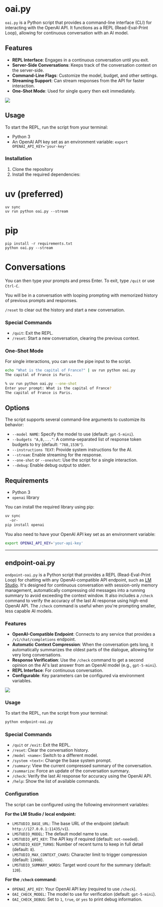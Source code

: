 # oai.py

`oai.py` is a Python script that provides a command-line interface (CLI) for interacting with the OpenAI API. It functions as a REPL (Read-Eval-Print Loop), allowing for continuous conversation with an AI model.

## Features

- **REPL Interface**: Engages in a continuous conversation until you exit.
- **Server-Side Conversations**: Keeps track of the conversation context on the server-side.
- **Command-Line Flags**: Customize the model, budget, and other settings.
- **Streaming Support**: Can stream responses from the API for faster interaction.
- **One-Shot Mode**: Used for single query then exit immediately.

<img src="https://i.imgur.com/dZN2JSf.png">

## Usage

To start the REPL, run the script from your terminal:

- Python 3
- An OpenAI API key set as an environment variable: `export OPENAI_API_KEY='your-key'`

### Installation

1.  Clone the repository 
2.  Install the required dependencies:

# uv (preferred)
```
uv sync
uv run python oai.py --stream
```
# pip
```
pip install -r requirements.txt
python oai.py --stream
```

# Conversations

You can then type your prompts and press Enter. To exit, type `/quit` or use `Ctrl-C`.

You will be in a conversation with looping prompting with memorized history of previous prompts and responses.

`/reset` to clear out the history and start a new conversation.

### Special Commands

- `/quit`: Exit the REPL.
- `/reset`: Start a new conversation, clearing the previous context.

### One-Shot Mode

For single interactions, you can use the pipe input to the script.

```bash
echo "What is the capital of France?" | uv run python oai.py
The capital of France is Paris.

% uv run python oai.py --one-shot
Enter your prompt: What is the capital of France?
The capital of France is Paris.
```

## Options

The script supports several command-line arguments to customize its behavior:

- `--model NAME`: Specify the model to use (default: `gpt-5-mini`).
- `--budgets "A,B,..."`: A comma-separated list of response token budgets to try (default: `"768,1536"`).
- `--instructions TEXT`: Provide system instructions for the AI.
- `--stream`: Enable streaming for the response.
- `--one-shot` or `--oneshot`: Use the script for a single interaction.
- `--debug`: Enable debug output to stderr.

## Requirements

- Python 3
- `openai` library

You can install the required library using pip:

```bash
uv sync 
  -or- 
pip install openai
```

You also need to have your OpenAI API key set as an environment variable:

```bash
export OPENAI_API_KEY='your-api-key'
```

---

## endpoint-oai.py

`endpoint-oai.py` is a Python script that provides a REPL (Read-Eval-Print Loop) for chatting with any OpenAI-compatible API endpoint, such as [LM Studio](https://lmstudio.ai/). It's designed for continuous conversation with session-only memory management, automatically compressing old messages into a running summary to avoid exceeding the context window. It also includes a `/check` command to verify the accuracy of the last AI response using high-end OpenAI API. The `/check` command is useful when you're prompting smaller, less capable AI models.

### Features

- **OpenAI-Compatible Endpoint**: Connects to any service that provides a `/v1/chat/completions` endpoint.
- **Automatic Context Compression**: When the conversation gets long, it automatically summarizes the oldest parts of the dialogue, allowing for very long conversations.
- **Response Verification**: Use the `/check` command to get a second opinion on the AI's last answer from an OpenAI model (e.g., `gpt-5-mini`).
- **REPL Interface**: For continuous conversation.
- **Configurable**: Key parameters can be configured via environment variables.

<img src ="https://i.imgur.com/GS7mvRr.png">

### Usage

To start the REPL, run the script from your terminal:

```bash
python endpoint-oai.py
```

### Special Commands

- `/quit` or `/exit`: Exit the REPL.
- `/reset`: Clear the conversation history.
- `/model <name>`: Switch to a different model.
- `/system <text>`: Change the base system prompt.
- `/summary`: View the current compressed summary of the conversation.
- `/summarize`: Force an update of the conversation summary.
- `/check`: Verify the last AI response for accuracy using the OpenAI API.
- `/help`: Show the list of available commands.

### Configuration

The script can be configured using the following environment variables:

**For the LM Studio / local endpoint:**

- `LMSTUDIO_BASE_URL`: The base URL of the endpoint (default: `http://127.0.0.1:11435/v1`).
- `LMSTUDIO_MODEL`: The default model name to use.
- `LMSTUDIO_API_KEY`: The API key if required (default: `not-needed`).
- `LMSTUDIO_KEEP_TURNS`: Number of recent turns to keep in full detail (default: `8`).
- `LMSTUDIO_MAX_CONTEXT_CHARS`: Character limit to trigger compression (default: `12000`).
- `LMSTUDIO_SUMMARY_WORDS`: Target word count for the summary (default: `120`).

**For the `/check` command:**

- `OPENAI_API_KEY`: Your OpenAI API key (required to use `/check`).
- `OAI_CHECK_MODEL`: The model to use for verification (default: `gpt-5-mini`).
- `OAI_CHECK_DEBUG`: Set to `1`, `true`, or `yes` to print debug information.
